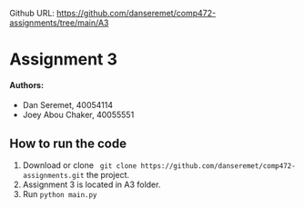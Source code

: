Github URL: https://github.com/danseremet/comp472-assignments/tree/main/A3


# Assignment 3

#### Authors:
- Dan Seremet, 40054114
- Joey Abou Chaker, 40055551

## How to run the code

1. Download or clone ` git clone https://github.com/danseremet/comp472-assignments.git` the project.
2. Assignment 3 is located in A3 folder.
3. Run `python main.py`


